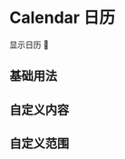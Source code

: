 # Calendar 日历

显示日历 📅

## 基础用法

<demo src="./calendar/calendar-base.vue" desc="设置 value 来指定当前显示的月份。如果 value 未指定，则显示当月。value 支持 v-model 双向绑定。"></demo>

## 自定义内容

<demo src="./calendar/calendar-custom-content.vue" desc="通过设置名为 dateCell 的简写 #date-cell='{ data }' 来自定义日历单元格中显示的内容, data（包括 type，isSelected，day, date 属性）。"></demo>

## 自定义范围

<demo src="./calendar/calendar-custom-scope.vue" desc="设置 range 属性指定日历的显示范围。开始时间必须是周起始日，结束时间必须是周结束日，且时间跨度不能超过两个月。"></demo>
